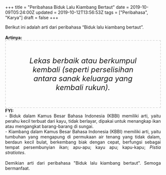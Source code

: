 +++
title = "Peribahasa Biduk Lalu Kiambang Bertaut"
date = 2019-10-09T05:24:00Z
updated = 2019-10-12T13:56:53Z
tags = ["Peribahasa", "Karya"]
draft = false
+++

<div dir="ltr" style="text-align: left;" trbidi="on"><div style="text-align: justify;">Berikut ini adalah arti dari peribahasa “Biduk lalu kiambang bertaut”.</div><br /><div style="text-align: justify;"><b>Artinya:</b></div><div style="border: 2px dashed #ddd; font-size: 24px; height: auto; margin: 0 auto; padding: 50px; text-align: center; width: auto;"><i>Lekas berbaik atau berkumpul kembali (seperti perselisihan antara sanak keluarga yang kembali rukun).</i></div><div style="text-align: justify;"><b>FYI:</b><br />- Biduk dalam Kamus Besar Bahasa Indonesia (KBBI) memiliki arti, yaitu perahu kecil terbuat dari kayu, tidak berlayar, dipakai untuk menangkap ikan atau mengangkat barang-barang di sungai.<br />- Kiambang dalam Kamus Besar Bahasa Indonesia (KBBI) memiliki arti, yaitu tumbuhan yang mengapung di permukaan air tenang yang tidak dalam, berdaun kecil bulat, berkembang biak dengan cepat, berfungsi sebagai tempat persembunyian ikan; apu-apu; kayu apu; kapu-kapu; <i>Pistia stratiotes</i>.<br /><br /></div><div style="text-align: justify;">Demikian arti dari peribahasa "Biduk lalu kiambang bertaut". Semoga bermanfaat.</div></div>

